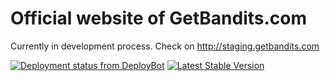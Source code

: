# Official website of GetBandits.com
Currently in development process. Check on http://staging.getbandits.com

[![Deployment status from DeployBot](https://getbandits.deploybot.com/badge/45290642007819/45891.svg)](http://deploybot.com)  [![Latest Stable Version](https://poser.pugx.org/phpunit/phpunit/version)](https://packagist.org/packages/phpunit/phpunit)
